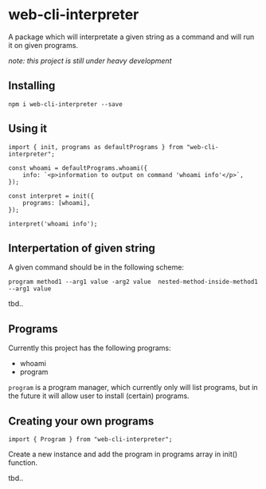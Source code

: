 # web-cli-interpreter

A package which will interpretate a given string as a command and will run it on given programs.

_note: this project is still under heavy development_

## Installing

```npm i web-cli-interpreter --save```

## Using it

```
import { init, programs as defaultPrograms } from "web-cli-interpreter";

const whoami = defaultPrograms.whoami({
    info: `<p>information to output on command 'whoami info'</p>`,
});

const interpret = init({
    programs: [whoami],
});

interpret('whoami info');

```

## Interpertation of given string
A given command should be in the following scheme:

```program method1 --arg1 value -arg2 value  nested-method-inside-method1 --arg1 value```

tbd..

## Programs
Currently this project has the following programs:

- whoami
- program

```program``` is a program manager, which currently only will list programs, but in the future it will allow user to install (certain) programs.

## Creating your own programs
`import { Program } from "web-cli-interpreter";`

Create a new instance and add the program in programs array in init() function.

tbd..
